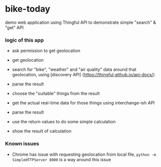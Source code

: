 # bike-today
demo web application using Thingful API to demonstrate simple "search" &amp; "get" API 


### logic of this app

* ask permission to get geolocation


* get geolocation  


* search for "bike", "weather" and "air quality" data around that geolocation, using [discovery API] (https://thingful.github.io/api-docs/) 


* parse the result  


* choose the "suitable" things from the result  


* get the actual real-time data for those things using interchange-ish API  


* parse the result  


* use the return values to do some simple calculation  


* show the result of calculation 

### Known issues
* Chrome has issue with requesting geolocation from local file, `python -m SimpleHTTPServer 8000` is a way around this issue

